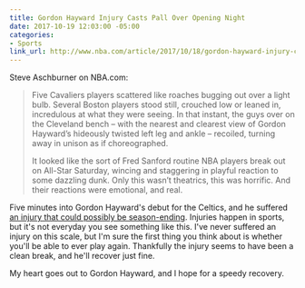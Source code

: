 ```yaml
---
title: Gordon Hayward Injury Casts Pall Over Opening Night
date: 2017-10-19 12:03:00 -05:00
categories:
- Sports
link_url: http://www.nba.com/article/2017/10/18/gordon-hayward-injury-casts-pall-over-opening-night-thriller
---
```


Steve Aschburner on NBA.com:

> Five Cavaliers players scattered like roaches bugging out over a light bulb. Several Boston players stood still, crouched low or leaned in, incredulous at what they were seeing. In that instant, the guys over on the Cleveland bench – with the nearest and clearest view of Gordon Hayward’s hideously twisted left leg and ankle – recoiled, turning away in unison as if choreographed.
>
> It looked like the sort of Fred Sanford routine NBA players break out on All-Star Saturday, wincing and staggering in playful reaction to some dazzling dunk. Only this wasn’t theatrics, this was horrific. And their reactions were emotional, and real.

Five minutes into Gordon Hayward's debut for the Celtics, and he suffered [an injury that could possibly be season-ending](http://www.nba.com/article/2017/10/19/boston-celtics-gordon-hayward-agent-says-surgery-went-well). Injuries happen in sports, but it's not everyday you see something like this. I've never suffered an injury on this scale, but I'm sure the first thing you think about is whether you'll be able to ever play again. Thankfully the injury seems to have been a clean break, and he'll recover just fine.

My heart goes out to Gordon Hayward, and I hope for a speedy recovery.
